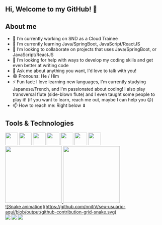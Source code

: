 ## Hi, Welcome to my GitHub! 👋

## About me

- 🔭 I’m currently working on SND as a Cloud Trainee
- 🌱 I’m currently learning Java/SpringBoot, JavaScript/ReactJS
- 👯 I’m looking to collaborate on projects that uses Java/SpringBoot, or JavaScript/ReactJS
- 🤔 I’m looking for help with ways to develop my coding skills and get even better at writing code
- 💬 Ask me about anything you want, I'd love to talk with you!
- 😄 Pronouns: He / Him
- ⚡ Fun fact: I love learning new languages, I'm currently studying Japanese/French, and I'm passionated about coding! I also play transversal flute (side-blown flute) and I even taught some people to play it! (if you want to learn, reach me out, maybe I can help you 😊)
- 📫 How to reach me: Right below ⬇

## Tools & Technologies

<img loading="lazy" src="[https://cdn.jsdelivr.net/gh/devicons/devicon/icons/git/git-original.svg](https://cdn.jsdelivr.net/gh/devicons/devicon@latest/devicon.min.css)" width="40" height="40"/>
<img loading="lazy" src="[[https://cdn.jsdelivr.net/gh/devicons/devicon/icons/git/git-original.svg](https://cdn.jsdelivr.net/gh/devicons/devicon@latest/devicon.min.css)](https://cdn.jsdelivr.net/gh/devicons/devicon@latest/icons/spring/spring-original.svg)" width="40" height="40"/>
<img loading="lazy" src="https://cdn.jsdelivr.net/gh/devicons/devicon@latest/icons/css3/css3-original.svg" width="40" height="40"/>
<img loading="lazy" src="[[https://cdn.jsdelivr.net/gh/devicons/devicon/icons/git/git-original.svg](https://cdn.jsdelivr.net/gh/devicons/devicon@latest/devicon.min.css)](https://cdn.jsdelivr.net/gh/devicons/devicon@latest/icons/javascript/javascript-original.svg)" width="40" height="40"/>
<img loading="lazy" src="[[https://cdn.jsdelivr.net/gh/devicons/devicon/icons/git/git-original.svg](https://cdn.jsdelivr.net/gh/devicons/devicon@latest/devicon.min.css](https://cdn.jsdelivr.net/gh/devicons/devicon@latest/icons/react/react-original.svg))" width="40" height="40"/>
<img loading="lazy" src="[[https://cdn.jsdelivr.net/gh/devicons/devicon/icons/git/git-original.svg](https://cdn.jsdelivr.net/gh/devicons/devicon@latest/devicon.min.css)](https://cdn.jsdelivr.net/gh/devicons/devicon@latest/icons/git/git-original.svg)" width="40" height="40"/>
<img loading="lazy" src="[[[https://cdn.jsdelivr.net/gh/devicons/devicon/icons/git/git-original.svg](https://cdn.jsdelivr.net/gh/devicons/devicon@latest/devicon.min.css)](https://cdn.jsdelivr.net/gh/devicons/devicon@latest/icons/git/git-original.svg](https://cdn.jsdelivr.net/gh/devicons/devicon@latest/icons/github/github-original.svg))" width="40" height="40"/>

<div>
<a href="https://github.com/seu-usuário-aqui">
<img loading="lazy" height="180em" src="https://github-readme-stats.vercel.app/api/top-langs/?username=seu-usuário-aqui&layout=compact&langs_count=7&theme=dracula"/>
<img loading="lazy" height="180em" src="https://github-readme-stats.vercel.app/api?username=seu-usuário-aqui&show_icons=true&theme=dracula&include_all_commits=true&count_private=true"/>
</div>
![Snake animation](https://github.com/nnitiV/seu-usuário-aqui/blob/output/github-contribution-grid-snake.svg)
<div>
<a href="https://instagram.com/nnitivv" target="_blank"><img loading="lazy" src="https://img.shields.io/badge/-Instagram-%23E4405F?style=for-the-badge&logo=instagram&logoColor=white" target="_blank"></a>
<a href = "mailto:vihstudent@gmail.com"><img loading="lazy" src="https://img.shields.io/badge/Gmail-D14836?style=for-the-badge&logo=gmail&logoColor=white" target="_blank"></a>
<a href="https://www.linkedin.com/in/vitoraugustoeliascunha" target="_blank"><img loading="lazy" src="https://img.shields.io/badge/-LinkedIn-%230077B5?style=for-the-badge&logo=linkedin&logoColor=white" target="_blank"></a>   
</div>
